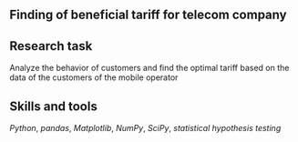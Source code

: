 ## Finding of beneficial tariff for telecom company

## Research task

Analyze the behavior of customers and find the optimal tariff based on the data of the customers of the mobile operator 

## Skills and tools
*Python*, *pandas*, *Matplotlib*, *NumPy*, *SciPy*, *statistical hypothesis testing*
